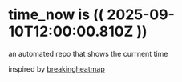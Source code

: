 # time_now is (( 2025-09-10T12:00:00.810Z ))

an automated repo that shows the currnent time

inspired by [breakingheatmap](https://github.com/breakingheatmap/breakingheatmap)